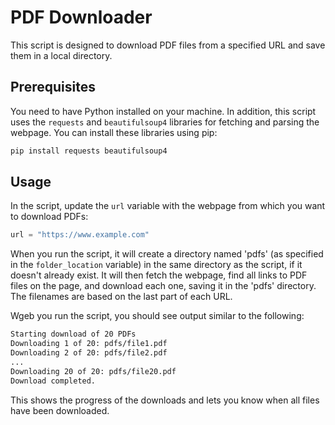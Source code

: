# PDF Downloader

This script is designed to download PDF files from a specified URL and save them in a local directory.

## Prerequisites

You need to have Python installed on your machine. In addition, this script uses the `requests` and `beautifulsoup4` libraries for fetching and parsing the webpage. You can install these libraries using pip:

```sh
pip install requests beautifulsoup4
```

## Usage

In the script, update the `url` variable with the webpage from which you want to download PDFs:

```python
url = "https://www.example.com"
```

When you run the script, it will create a directory named 'pdfs' (as specified in the `folder_location` variable) in the same directory as the script, if it doesn't already exist. It will then fetch the webpage, find all links to PDF files on the page, and download each one, saving it in the 'pdfs' directory. The filenames are based on the last part of each URL.

Wgeb you run the script, you should see output similar to the following:

```sh
Starting download of 20 PDFs
Downloading 1 of 20: pdfs/file1.pdf
Downloading 2 of 20: pdfs/file2.pdf
...
Downloading 20 of 20: pdfs/file20.pdf
Download completed.
```
This shows the progress of the downloads and lets you know when all files have been downloaded.